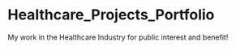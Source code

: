 # Healthcare_Projects_Portfolio
My work in the Healthcare Industry for public interest and benefit!

